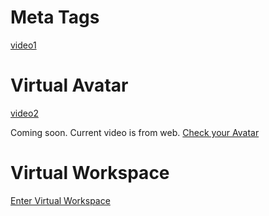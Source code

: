 # Meta Tags
[video1](_media/Silverhand.mp4 ':include :type=video controls width=100%')

# Virtual Avatar
[video2](_media/creative_mode.mp4 ':include :type=video controls width=100%')

Coming soon. Current video is from web.
[Check your Avatar](https://threejs.org/examples/webgl_loader_collada_skinning.html)
# Virtual Workspace
[Enter Virtual Workspace](https://threejs.org/examples/games_fps.html)